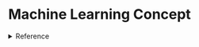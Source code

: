 # Machine Learning Concept

<details>
  <summary>Reference</summary>
  	머신러닝&딥러닝 문제해결 전략
</details>

